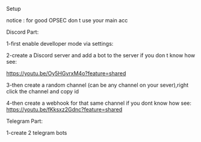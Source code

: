 Setup

notice : for good OPSEC don t use your main acc

Discord Part:

1-first enable develloper mode via settings:

2-create a Discord server and add a bot to the server if you don t know how see:

https://youtu.be/Oy5HGvrxM4o?feature=shared

3-then create a random channel (can be any channel on your sever),right click the channel and copy id 

4-then create a webhook for that same channel if you dont know how see:
https://youtu.be/fKksxz2Gdnc?feature=shared

Telegram Part:

1-create 2 telegram bots